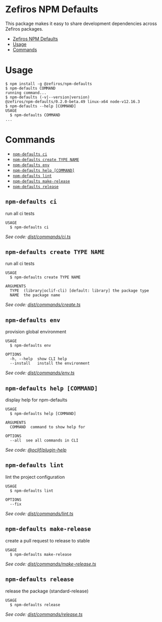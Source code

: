 # Zefiros NPM Defaults
This package makes it easy to share development dependencies across Zefiros packages.

<!-- toc -->
* [Zefiros NPM Defaults](#zefiros-npm-defaults)
* [Usage](#usage)
* [Commands](#commands)
<!-- tocstop -->
# Usage
<!-- usage -->
```sh-session
$ npm install -g @zefiros/npm-defaults
$ npm-defaults COMMAND
running command...
$ npm-defaults (-v|--version|version)
@zefiros/npm-defaults/0.2.0-beta.49 linux-x64 node-v12.16.3
$ npm-defaults --help [COMMAND]
USAGE
  $ npm-defaults COMMAND
...
```
<!-- usagestop -->
# Commands
<!-- commands -->
* [`npm-defaults ci`](#npm-defaults-ci)
* [`npm-defaults create TYPE NAME`](#npm-defaults-create-type-name)
* [`npm-defaults env`](#npm-defaults-env)
* [`npm-defaults help [COMMAND]`](#npm-defaults-help-command)
* [`npm-defaults lint`](#npm-defaults-lint)
* [`npm-defaults make-release`](#npm-defaults-make-release)
* [`npm-defaults release`](#npm-defaults-release)

## `npm-defaults ci`

run all ci tests

```
USAGE
  $ npm-defaults ci
```

_See code: [dist/commands/ci.ts](https://github.com/Zefiros-Software/npm-defaults/blob/v0.2.0-beta.49/dist/commands/ci.ts)_

## `npm-defaults create TYPE NAME`

run all ci tests

```
USAGE
  $ npm-defaults create TYPE NAME

ARGUMENTS
  TYPE  (library|oclif-cli) [default: library] the package type
  NAME  the package name
```

_See code: [dist/commands/create.ts](https://github.com/Zefiros-Software/npm-defaults/blob/v0.2.0-beta.49/dist/commands/create.ts)_

## `npm-defaults env`

provision global environment

```
USAGE
  $ npm-defaults env

OPTIONS
  -h, --help  show CLI help
  --install   install the environment
```

_See code: [dist/commands/env.ts](https://github.com/Zefiros-Software/npm-defaults/blob/v0.2.0-beta.49/dist/commands/env.ts)_

## `npm-defaults help [COMMAND]`

display help for npm-defaults

```
USAGE
  $ npm-defaults help [COMMAND]

ARGUMENTS
  COMMAND  command to show help for

OPTIONS
  --all  see all commands in CLI
```

_See code: [@oclif/plugin-help](https://github.com/oclif/plugin-help/blob/v3.0.0/src/commands/help.ts)_

## `npm-defaults lint`

lint the project configuration

```
USAGE
  $ npm-defaults lint

OPTIONS
  --fix
```

_See code: [dist/commands/lint.ts](https://github.com/Zefiros-Software/npm-defaults/blob/v0.2.0-beta.49/dist/commands/lint.ts)_

## `npm-defaults make-release`

create a pull request to release to stable

```
USAGE
  $ npm-defaults make-release
```

_See code: [dist/commands/make-release.ts](https://github.com/Zefiros-Software/npm-defaults/blob/v0.2.0-beta.49/dist/commands/make-release.ts)_

## `npm-defaults release`

release the package (standard-release)

```
USAGE
  $ npm-defaults release
```

_See code: [dist/commands/release.ts](https://github.com/Zefiros-Software/npm-defaults/blob/v0.2.0-beta.49/dist/commands/release.ts)_
<!-- commandsstop -->
